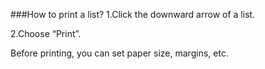 ###How to print a list?
1.Click the downward arrow of a list.

2.Choose “Print”.

Before printing, you can set paper size, margins, etc.
